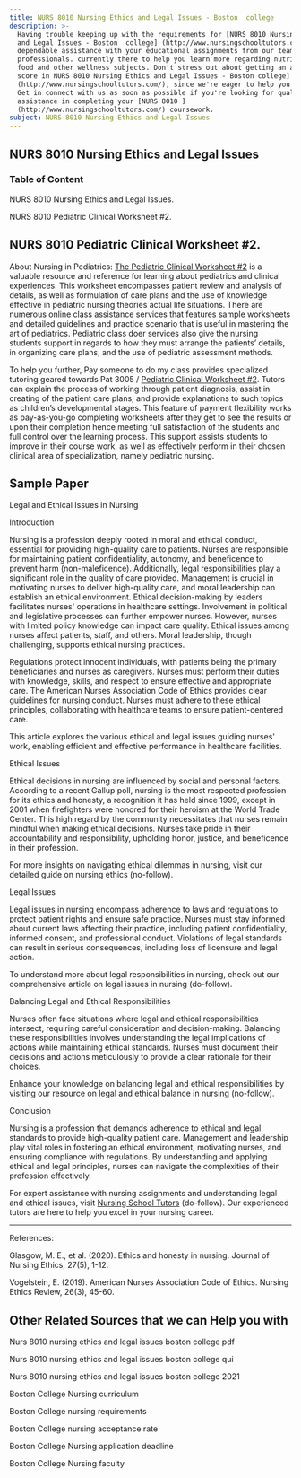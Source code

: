```yaml
---
title: NURS 8010 Nursing Ethics and Legal Issues - Boston  college
description: >-
  Having trouble keeping up with the requirements for [NURS 8010 Nursing Ethics
  and Legal Issues - Boston  college] (http://www.nursingschooltutors.com/) Get
  dependable assistance with your educational assignments from our team of
  professionals. currently there to help you learn more regarding nutritious
  food and other wellness subjects. Don't stress out about getting an acceptable
  score in NURS 8010 Nursing Ethics and Legal Issues - Boston college]
  (http://www.nursingschooltutors.com/), since we're eager to help you flourish.
  Get in connect with us as soon as possible if you're looking for qualified
  assistance in completing your [NURS 8010 ]
  (http://www.nursingschooltutors.com/) coursework.
subject: NURS 8010 Nursing Ethics and Legal Issues
---
```


## **NURS 8010 Nursing Ethics and Legal Issues**

### Table of Content

NURS 8010 Nursing Ethics and Legal Issues.

NURS 8010 Pediatric Clinical Worksheet #2.

## NURS 8010 Pediatric Clinical Worksheet #2.

About Nursing in Pediatrics: [The Pediatric Clinical Worksheet #2](https://www.bc.edu/bc-web/schools/cson.html) is a valuable
resource and reference for learning about pediatrics and clinical experiences.
This worksheet encompasses patient review and analysis of details, as well as
formulation of care plans and the use of knowledge effective in pediatric
nursing theories actual life situations. There are numerous online class
assistance services that features sample worksheets and detailed guidelines and
practice scenario that is useful in mastering the art of pediatrics. Pediatric
class doer services also give the nursing students support in regards to how
they must arrange the patients’ details, in organizing care plans, and the use
of pediatric assessment methods.

To help you further, Pay someone to do my class provides specialized tutoring geared towards Pat 3005 / [Pediatric
Clinical Worksheet #2](https://www.bc.edu/bc-web/schools/cson.html). Tutors can explain the process of working through patient diagnosis, assist in creating of the
patient care plans, and provide explanations to such topics as children’s developmental stages. This feature of payment flexibility works as pay-as-you-go completing worksheets after they get to see the results or upon
their completion hence meeting full satisfaction of the students and full
control over the learning process. This support assists students to improve in
their course work, as well as effectively perform in their chosen clinical area
of specialization, namely pediatric nursing.

## **Sample Paper**

Legal and Ethical Issues in Nursing

Introduction

Nursing is a profession deeply rooted in moral and ethical conduct, essential for providing high-quality care to patients. Nurses are responsible for maintaining patient confidentiality, autonomy, and beneficence to prevent harm (non-maleficence). Additionally, legal responsibilities play a significant role in the quality of care provided. Management is crucial in motivating nurses to deliver high-quality care, and moral leadership can establish an ethical environment. Ethical decision-making by leaders facilitates nurses' operations in healthcare settings. Involvement in political and legislative processes can further empower nurses. However, nurses with limited policy knowledge can impact care quality. Ethical issues among nurses affect patients, staff, and others. Moral leadership, though challenging, supports ethical nursing practices.

Regulations protect innocent individuals, with patients being the primary beneficiaries and nurses as caregivers. Nurses must perform their duties with knowledge, skills, and respect to ensure effective and appropriate care. The American Nurses Association Code of Ethics provides clear guidelines for nursing conduct. Nurses must adhere to these ethical principles, collaborating with healthcare teams to ensure patient-centered care.

This article explores the various ethical and legal issues guiding nurses' work, enabling efficient and effective performance in healthcare facilities.

Ethical Issues

Ethical decisions in nursing are influenced by social and personal factors. According to a recent Gallup poll, nursing is the most respected profession for its ethics and honesty, a recognition it has held since 1999, except in 2001 when firefighters were honored for their heroism at the World Trade Center. This high regard by the community necessitates that nurses remain mindful when making ethical decisions. Nurses take pride in their accountability and responsibility, upholding honor, justice, and beneficence in their profession.

For more insights on navigating ethical dilemmas in nursing, visit our detailed guide on nursing ethics (no-follow).

Legal Issues

Legal issues in nursing encompass adherence to laws and regulations to protect patient rights and ensure safe practice. Nurses must stay informed about current laws affecting their practice, including patient confidentiality, informed consent, and professional conduct. Violations of legal standards can result in serious consequences, including loss of licensure and legal action.

To understand more about legal responsibilities in nursing, check out our comprehensive article on legal issues in nursing (do-follow).

Balancing Legal and Ethical Responsibilities

Nurses often face situations where legal and ethical responsibilities intersect, requiring careful consideration and decision-making. Balancing these responsibilities involves understanding the legal implications of actions while maintaining ethical standards. Nurses must document their decisions and actions meticulously to provide a clear rationale for their choices.

Enhance your knowledge on balancing legal and ethical responsibilities by visiting our resource on legal and ethical balance in nursing (no-follow).

Conclusion

Nursing is a profession that demands adherence to ethical and legal standards to provide high-quality patient care. Management and leadership play vital roles in fostering an ethical environment, motivating nurses, and ensuring compliance with regulations. By understanding and applying ethical and legal principles, nurses can navigate the complexities of their profession effectively.

For expert assistance with nursing assignments and understanding legal and ethical issues, visit [Nursing School Tutors](https://www.nursingschooltutors.com) (do-follow). Our experienced tutors are here to help you excel in your nursing career.

***

References:

Glasgow, M. E., et al. (2020). Ethics and honesty in nursing. Journal of Nursing Ethics, 27(5), 1-12.

Vogelstein, E. (2019). American Nurses Association Code of Ethics. Nursing Ethics Review, 26(3), 45-60.

## Other Related Sources that we can Help you with

Nurs 8010 nursing ethics and legal issues boston college pdf

Nurs 8010 nursing ethics and legal issues boston college qui

Nurs 8010 nursing ethics and legal issues boston college 2021

Boston College Nursing curriculum

Boston College nursing requirements

Boston College nursing acceptance rate

Boston College Nursing application deadline

Boston College Nursing faculty
